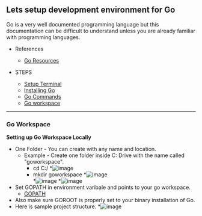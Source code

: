 ## Lets setup development environment for Go

Go is a very well documented programming language but this documentation can be difficult to understand unless you are already familiar with programming languages.

* References
    * [Go Resources](https://www.golang-book.com/)

* STEPS
    * [Setup Terminal](https://git-scm.com/book/en/v2/Getting-Started-Installing-Git)
    * [Installing Go](https://go.dev/doc/install)
    * [Go Commands](https://pkg.go.dev/cmd/go)
    * [Go workspace](https://pkg.go.dev/cmd/go)
---

### Go Workspace

**Setting up Go Workspace Locally**  
* One Folder - You can create with any name and location.
    * Example - Create one folder inside C: Drive with the name called "goworkspace".
      * cd C:/
      *![image](https://user-images.githubusercontent.com/21126970/171479073-1c41d752-f2e9-4194-87de-e890b304bf5d.png)
      * mkdir goworkspace
      *![image](https://user-images.githubusercontent.com/21126970/171479154-5585e67b-2efe-4d93-b627-d975e0061a4c.png)   
      *![image](https://user-images.githubusercontent.com/21126970/171479278-855164ec-f57f-4746-9fb5-c47198d7a21d.png)
      *![image](https://user-images.githubusercontent.com/21126970/171479374-7930361f-81f5-46e9-8c8d-48d9b3c9db56.png)
* Set GOPATH in environment varibale and points to your go workspace.
   * [GOPATH](https://go.dev/doc/gopath_code)
* Also make sure GOROOT is properly set to your binary installation of Go.
* Here is sample project structure.
  *![image](https://user-images.githubusercontent.com/21126970/171479851-fa553ba0-cd28-4472-a5ec-576b7d3689b4.png)
  
